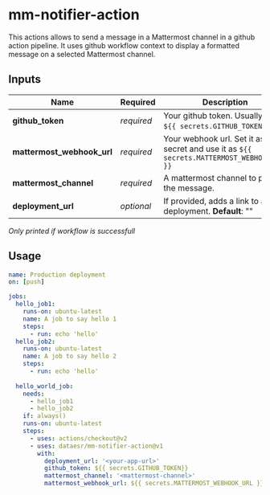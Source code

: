 # mm-notifier-action
This actions allows to send a message in a Mattermost channel in a github action pipeline. It uses github workflow context to display a formatted message on a selected Mattermost channel.

## Inputs

| Name | Required | Description |
| ---- | -------- | ----------- |
| **github_token** | _required_ | Your github token. Usually use `${{ secrets.GITHUB_TOKEN }}`.
| **mattermost_webhook_url** | _required_ | Your webhook url. Set it as a secret and use it as `${{ secrets.MATTERMOST_WEBHOOK_URL }}`
| **mattermost_channel** | _required_ | A mattermost channel to publish the message.
| **deployment_url** | _optional_ | If provided, adds a link to an app deployment. **Default**: ""
*Only printed if workflow is successfull*

## Usage
```yaml
name: Production deployment
on: [push]

jobs:
  hello_job1:
    runs-on: ubuntu-latest
    name: A job to say hello 1
    steps:
      - run: echo 'hello'
  hello_job2:
    runs-on: ubuntu-latest
    name: A job to say hello 2
    steps:
      - run: echo 'hello'
  
  hello_world_job:
    needs:
      - hello_job1
      - hello_job2
    if: always()
    runs-on: ubuntu-latest
    steps:
      - uses: actions/checkout@v2
      - uses: dataesr/mm-notifier-action@v1
        with:
          deployment_url: '<your-app-url>'
          github_token: ${{ secrets.GITHUB_TOKEN}}
          mattermost_channel: '<mattermost-channel>'
          mattermost_webhook_url: ${{ secrets.MATTERMOST_WEBHOOK_URL }}
```

